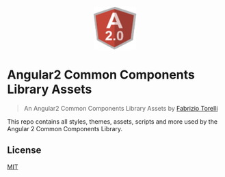 <p align="center">
  <img src="/src/assets/logos/angular.png" alt="Angular2 Simple Router Navigation App" width="100" height="100"/>
</p>

# Angular2 Common Components Library Assets

> An Angular2 Common Components Library Assets by [Fabrizio Torelli](https://github.com/hellgate75)

This repo contains all styles, themes, assets, scripts and more used by the Angular 2 Common Components Library. 

## License
 [MIT](/LICENSE.md)
